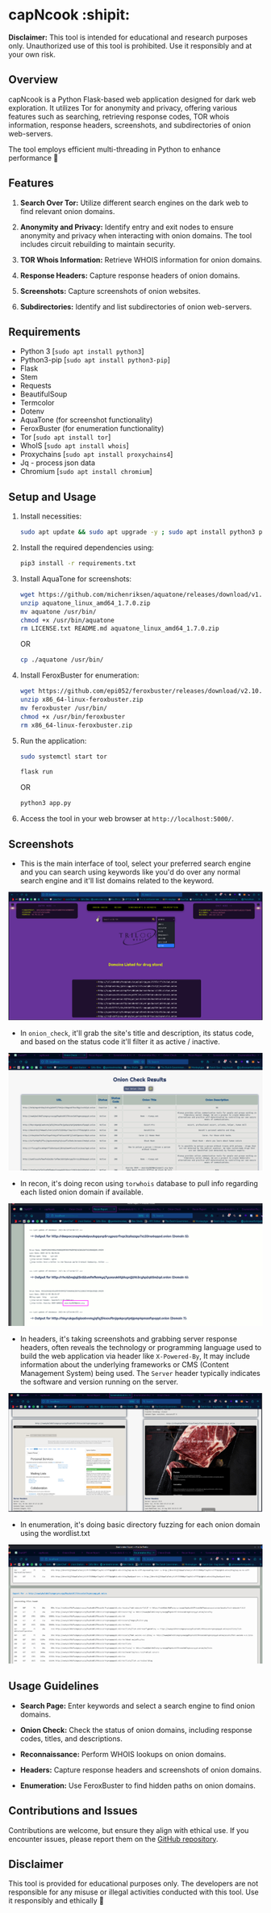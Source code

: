 # capNcook :shipit:

**Disclaimer:** This tool is intended for educational and research purposes only. Unauthorized use of this tool is prohibited. Use it responsibly and at your own risk.

## Overview

capNcook is a Python Flask-based web application designed for dark web exploration. It utilizes Tor for anonymity and privacy, offering various features such as searching, retrieving response codes, TOR whois information, response headers, screenshots, and subdirectories of onion web-servers.

The tool employs efficient multi-threading in Python to enhance performance 🚀 

## Features

1. **Search Over Tor:** Utilize different search engines on the dark web to find relevant onion domains.

2. **Anonymity and Privacy:** Identify entry and exit nodes to ensure anonymity and privacy when interacting with onion domains. The tool includes circuit rebuilding to maintain security.

3. **TOR Whois Information:** Retrieve WHOIS information for onion domains.

4. **Response Headers:** Capture response headers of onion domains.

5. **Screenshots:** Capture screenshots of onion websites.

6. **Subdirectories:** Identify and list subdirectories of onion web-servers.

## Requirements

- Python 3 [`sudo apt install python3`]
- Python3-pip [`sudo apt install python3-pip`]
- Flask
- Stem
- Requests
- BeautifulSoup
- Termcolor
- Dotenv
- AquaTone (for screenshot functionality)
- FeroxBuster (for enumeration functionality)
- Tor [`sudo apt install tor`]
- WhoIS [`sudo apt install whois`]
- Proxychains [`sudo apt install proxychains4`]
- Jq - process json data
- Chromium [`sudo apt install chromium`]

## Setup and Usage

1. Install necessities:

    ```bash
    sudo apt update && sudo apt upgrade -y ; sudo apt install python3 python3-pip tor chromium jq whois proxychains4 unzip
    ```

2. Install the required dependencies using:

    ```bash
    pip3 install -r requirements.txt
    ```

3. Install AquaTone for screenshots:

    ```bash
    wget https://github.com/michenriksen/aquatone/releases/download/v1.7.0/aquatone_linux_amd64_1.7.0.zip
    unzip aquatone_linux_amd64_1.7.0.zip
    mv aquatone /usr/bin/
    chmod +x /usr/bin/aquatone
    rm LICENSE.txt README.md aquatone_linux_amd64_1.7.0.zip
    ```

    OR


    ```bash
    cp ./aquatone /usr/bin/
    ```

4. Install FeroxBuster for enumeration:

    ```bash
    wget https://github.com/epi052/feroxbuster/releases/download/v2.10.0/x86_64-linux-feroxbuster.zip
    unzip x86_64-linux-feroxbuster.zip
    mv feroxbuster /usr/bin/
    chmod +x /usr/bin/feroxbuster
    rm x86_64-linux-feroxbuster.zip
    ```

5. Run the application:

    ```bash
    sudo systemctl start tor
    ```

    ```bash
    flask run
    ```
    
    OR

    ```bash
    python3 app.py
    ```

6. Access the tool in your web browser at `http://localhost:5000/`.

## Screenshots

- This is the main interface of tool, select your preferred search engine and you can search using keywords like you'd do over any normal search engine and it'll list domains related to the keyword.

![main](static/images/main.png)

- In `onion_check`, it'll grab the site's title and description, its status code, and based on the status code it'll filter it as active / inactive.

![onion_check](static/images/onion_check.png)

- In recon, it's doing recon using `torwhois` database to pull info regarding each listed onion domain if available.

![recon](static/images/recon.png)

- In headers, it's taking screenshots and grabbing server response headers, often reveals the technology or programming language used to build the web application via header like `X-Powered-By`, It may include information about the underlying frameworks or CMS (Content Management System) being used. The `Server` header typically indicates the software and version running on the server.

![headers](static/images/headers.png)

- In enumeration, it's doing basic directory fuzzing for each onion domain using the wordlist.txt

![enumeration](static/images/enumeration.png)

## Usage Guidelines

- **Search Page:** Enter keywords and select a search engine to find onion domains.

- **Onion Check:** Check the status of onion domains, including response codes, titles, and descriptions.

- **Reconnaissance:** Perform WHOIS lookups on onion domains.

- **Headers:** Capture response headers and screenshots of onion domains.

- **Enumeration:** Use FeroxBuster to find hidden paths on onion domains.

## Contributions and Issues

Contributions are welcome, but ensure they align with ethical use. If you encounter issues, please report them on the [GitHub repository](https://github.com/hoodietramp/capNcook).

## Disclaimer

This tool is provided for educational purposes only. The developers are not responsible for any misuse or illegal activities conducted with this tool. Use it responsibly and ethically 🙏